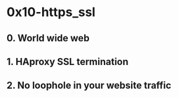 # 0x10-https_ssl

## 0. World wide web

## 1. HAproxy SSL termination

## 2. No loophole in your website traffic